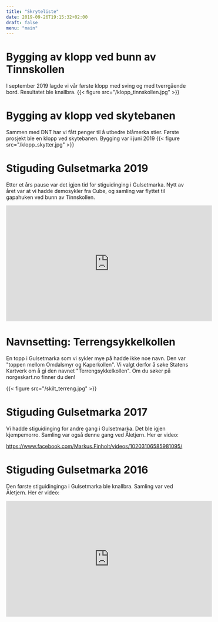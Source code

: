 ```yaml
---
title: "Skryteliste"
date: 2019-09-26T19:15:32+02:00
draft: false
menu: "main"
--- 
```


# Bygging av klopp ved bunn av Tinnskollen
I september 2019 lagde vi vår første klopp med sving og med tverrgående bord. Resultatet ble knallbra.
{{< figure src="/klopp_tinnskollen.jpg" >}}


# Bygging av klopp ved skytebanen
Sammen med DNT har vi fått penger til å utbedre blåmerka stier. Første prosjekt ble en klopp ved skytebanen. Bygging var i juni 2019
{{< figure src="/klopp_skytter.jpg" >}}

# Stiguding Gulsetmarka 2019
Etter et års pause var det igjen tid for stiguidinging i Gulsetmarka. Nytt av året var at vi hadde demosykler fra Cube, og samling var flyttet til gapahuken ved bunn av Tinnskollen.

<iframe width="560" height="315" src="https://www.youtube.com/embed/hx7xyTuh024" frameborder="0" allow="accelerometer; autoplay; encrypted-media; gyroscope; picture-in-picture" allowfullscreen></iframe>

# Navnsetting: Terrengsykkelkollen
En topp i Gulsetmarka som vi sykler mye på hadde ikke noe navn. Den var "toppen mellom Omdalsmyr og Kaperkollen". Vi valgt derfor å søke Statens Kartverk om å gi den navnet "Terrengsykkelkollen". Om du søker på norgeskart.no finner du den!

{{< figure src="/skilt_terreng.jpg" >}}


# Stiguding Gulsetmarka 2017
Vi hadde stiguidinging for andre gang i Gulsetmarka. Det ble igjen kjempemorro. Samling var også denne gang ved Åletjern. Her er video:

https://www.facebook.com/Markus.Finholt/videos/10203106585981095/


# Stiguding Gulsetmarka 2016
Den første stiguidinginga i Gulsetmarka ble knallbra. Samling var ved Åletjern. Her er video:

<iframe width="560" height="315" src="https://www.youtube.com/embed/tk2NTV9JnwM" frameborder="0" allow="accelerometer; autoplay; encrypted-media; gyroscope; picture-in-picture" allowfullscreen></iframe>

